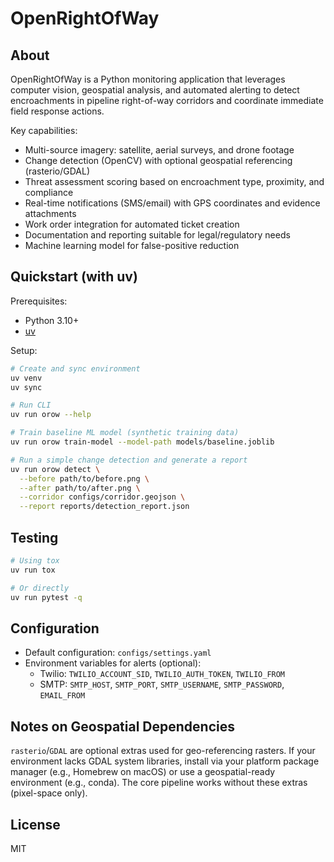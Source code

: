 # OpenRightOfWay

## About

OpenRightOfWay is a Python monitoring application that leverages computer vision, geospatial analysis, and automated alerting to detect encroachments in pipeline right-of-way corridors and coordinate immediate field response actions.

Key capabilities:
- Multi-source imagery: satellite, aerial surveys, and drone footage
- Change detection (OpenCV) with optional geospatial referencing (rasterio/GDAL)
- Threat assessment scoring based on encroachment type, proximity, and compliance
- Real-time notifications (SMS/email) with GPS coordinates and evidence attachments
- Work order integration for automated ticket creation
- Documentation and reporting suitable for legal/regulatory needs
- Machine learning model for false-positive reduction

## Quickstart (with uv)

Prerequisites:
- Python 3.10+
- [uv](https://docs.astral.sh/uv/)

Setup:

```bash
# Create and sync environment
uv venv
uv sync

# Run CLI
uv run orow --help

# Train baseline ML model (synthetic training data)
uv run orow train-model --model-path models/baseline.joblib

# Run a simple change detection and generate a report
uv run orow detect \
  --before path/to/before.png \
  --after path/to/after.png \
  --corridor configs/corridor.geojson \
  --report reports/detection_report.json
```

## Testing

```bash
# Using tox
uv run tox

# Or directly
uv run pytest -q
```

## Configuration

- Default configuration: `configs/settings.yaml`
- Environment variables for alerts (optional):
  - Twilio: `TWILIO_ACCOUNT_SID`, `TWILIO_AUTH_TOKEN`, `TWILIO_FROM`
  - SMTP: `SMTP_HOST`, `SMTP_PORT`, `SMTP_USERNAME`, `SMTP_PASSWORD`, `EMAIL_FROM`

## Notes on Geospatial Dependencies

`rasterio`/`GDAL` are optional extras used for geo-referencing rasters. If your environment lacks GDAL system libraries, install via your platform package manager (e.g., Homebrew on macOS) or use a geospatial-ready environment (e.g., conda). The core pipeline works without these extras (pixel-space only).

## License

MIT
